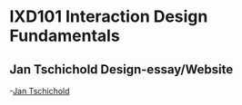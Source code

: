 IXD101 Interaction Design Fundamentals
======================================

Jan Tschichold Design-essay/Website
-----------------------------------

-[Jan Tschichold](https://rachelcatherinesproule.github.io/Design-essay/Jan-Tschichold.html)